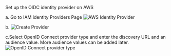 Set up the OIDC identity provider on AWS

a. Go to IAM identity Providers Page
![AWS Identity Provider](/mavwali/scenarios/spire-oidc/assets/step4a.png)

b.
![Create Provider](/mavwali/scenarios/spire-oidc/assets/step4b.png)

c.Select OpenID Connect provider type and enter the discovery URL and an audience value.  More audience values can be added later. 
![ OpenID Connect provider type](/mavwali/scenarios/spire-oidc/assets/step4c.png)